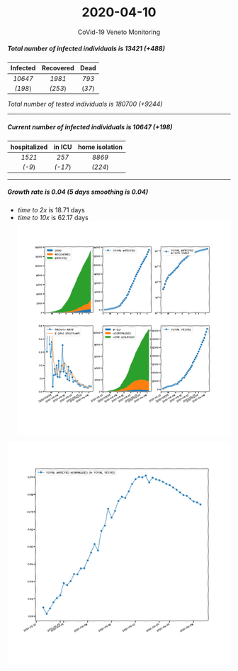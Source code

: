 <div align='center'>

# 2020-04-10
CoVid-19 Veneto Monitoring
</div>

##### Total number of infected individuals is 13421 (+488)
Infected | Recovered | Dead
:---: | :---: | :---:
*10647* | *1981* | *793*
*(198*) | *(253*) | (*37*)

*Total number of tested individuals is 180700 (+9244)*
***
##### Current number of infected individuals is 10647 (+198)
hospitalized | in ICU | home isolation
:---: | :---: | :---:
*1521* |*257* |*8869*
*(-9*) |*(-17*) |*(224*)
***
##### Growth rate is 0.04 (5 days smoothing is 0.04)
- *time to 2x* is 18.71 days
- *time to 10x* is 62.17 days
![stats][stats]

![infected_normalized][infected_normalized]

[stats]: stats_Veneto.png
[infected_normalized]: infected_normalized_Veneto.png
